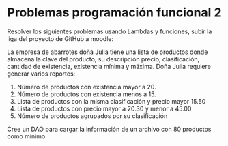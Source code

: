 # Problemas programación funcional 2
Resolver los siguientes problemas usando Lambdas y funciones, subir la liga del proyecto de GitHub a moodle:

La empresa de abarrotes doña Julia tiene una lista de productos donde almacena la clave del producto, su descripción precio, clasificación, cantidad de existencia, existencia mínima y máxima. Doña Julia requiere generar varios reportes:

1) Número de productos con existencia mayor a 20.
2) Número de productos con existencia menos a 15.
3) Lista de productos con la misma clasificación y precio mayor 15.50
4) Lista de productos con precio mayor a 20.30 y menor a 45.00
5) Número de productos agrupados por su clasificación

Cree un DAO para cargar la información de un archivo con 80 productos como mínimo.
